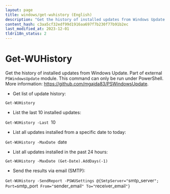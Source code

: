 ```yaml
---
layout: page
title: windows/get-wuhistory (English)
description: "Get the history of installed updates from Windows Update. Part of external `PSWindowsUpdate` module."
content_hash: c3aa5cf32edf99d1916aa697f7b230f77b91b2ec
last_modified_at: 2023-12-01
tldri18n_status: 2
---
```

# Get-WUHistory

Get the history of installed updates from Windows Update. Part of external `PSWindowsUpdate` module.
This command can only be run under PowerShell.
More information: <https://github.com/mgajda83/PSWindowsUpdate>.

- Get list of update history:

`Get-WUHistory`

- List the last 10 installed updates:

`Get-WUHistory -Last `<span class="tldr-var badge badge-pill bg-dark-lm bg-white-dm text-white-lm text-dark-dm font-weight-bold">10</span>

- List all updates installed from a specific date to today:

`Get-WUHistory -MaxDate `<span class="tldr-var badge badge-pill bg-dark-lm bg-white-dm text-white-lm text-dark-dm font-weight-bold">date</span>

- List all updates installed in the past 24 hours:

`Get-WUHistory -MaxDate (Get-Date).AddDays(-1)`

- Send the results via email (SMTP):

`Get-WUHistory -SendReport -PSWUSettings @{SmtpServer="`<span class="tldr-var badge badge-pill bg-dark-lm bg-white-dm text-white-lm text-dark-dm font-weight-bold">smtp_server</span>`"; Port=`<span class="tldr-var badge badge-pill bg-dark-lm bg-white-dm text-white-lm text-dark-dm font-weight-bold">smtp_port</span>` From="`<span class="tldr-var badge badge-pill bg-dark-lm bg-white-dm text-white-lm text-dark-dm font-weight-bold">sender_email</span>`" To="`<span class="tldr-var badge badge-pill bg-dark-lm bg-white-dm text-white-lm text-dark-dm font-weight-bold">receiver_email</span>`"}`
